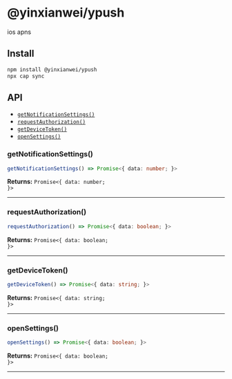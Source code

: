 # @yinxianwei/ypush

ios apns

## Install

```bash
npm install @yinxianwei/ypush
npx cap sync
```

## API

<docgen-index>

* [`getNotificationSettings()`](#getnotificationsettings)
* [`requestAuthorization()`](#requestauthorization)
* [`getDeviceToken()`](#getdevicetoken)
* [`openSettings()`](#opensettings)

</docgen-index>

<docgen-api>
<!--Update the source file JSDoc comments and rerun docgen to update the docs below-->

### getNotificationSettings()

```typescript
getNotificationSettings() => Promise<{ data: number; }>
```

**Returns:** <code>Promise&lt;{ data: number; }&gt;</code>

--------------------


### requestAuthorization()

```typescript
requestAuthorization() => Promise<{ data: boolean; }>
```

**Returns:** <code>Promise&lt;{ data: boolean; }&gt;</code>

--------------------


### getDeviceToken()

```typescript
getDeviceToken() => Promise<{ data: string; }>
```

**Returns:** <code>Promise&lt;{ data: string; }&gt;</code>

--------------------


### openSettings()

```typescript
openSettings() => Promise<{ data: boolean; }>
```

**Returns:** <code>Promise&lt;{ data: boolean; }&gt;</code>

--------------------

</docgen-api>
